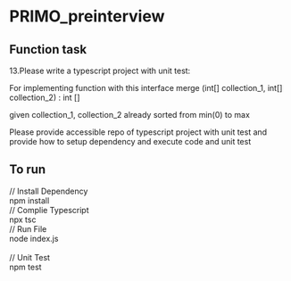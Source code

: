 # PRIMO_preinterview

## Function task
13.Please write a typescript project with unit test:

For implementing function with this interface
    merge (int[] collection_1, int[] collection_2) : int []

given
     collection_1, collection_2 already sorted from min(0) to max

Please provide accessible repo of typescript project with unit test
and provide how to setup dependency and execute code and unit test

## To run

// Install Dependency \
npm install \
// Complie Typescript\
npx tsc\
// Run File\
node index.js\
\
// Unit Test\
npm test
